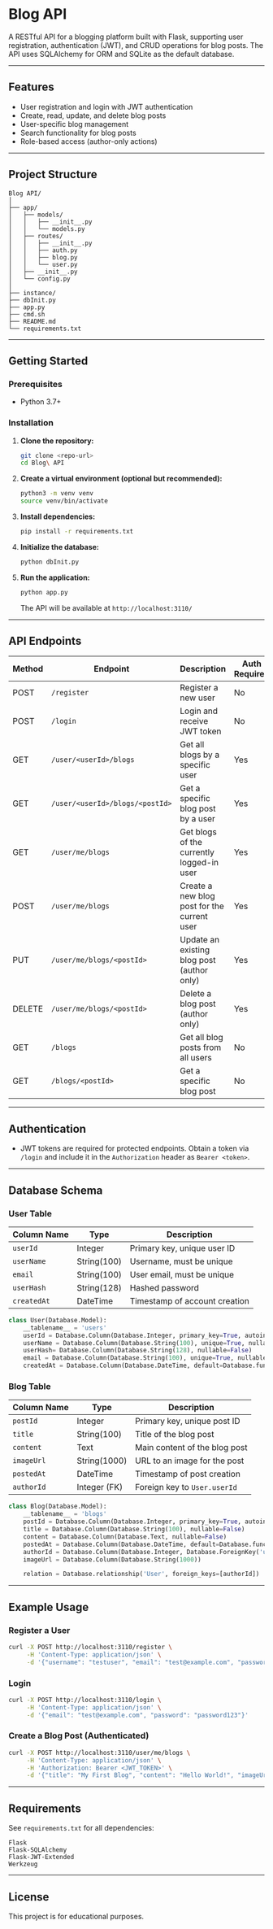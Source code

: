 # Blog API

A RESTful API for a blogging platform built with Flask, supporting user registration, authentication (JWT), and CRUD operations for blog posts. The API uses SQLAlchemy for ORM and SQLite as the default database.

---

## Features
- User registration and login with JWT authentication
- Create, read, update, and delete blog posts
- User-specific blog management
- Search functionality for blog posts
- Role-based access (author-only actions)

---

## Project Structure
```
Blog API/
│
├── app/
│   ├── models/
│   │   ├── __init__.py
│   │   └── models.py
│   ├── routes/
│   │   ├── __init__.py
│   │   ├── auth.py
│   │   ├── blog.py
│   │   └── user.py
│   ├── __init__.py
│   └── config.py
│
├── instance/
├── dbInit.py
├── app.py
├── cmd.sh
├── README.md
└── requirements.txt
```

---

## Getting Started

### Prerequisites
- Python 3.7+

### Installation
1. **Clone the repository:**
   ```bash
   git clone <repo-url>
   cd Blog\ API
   ```
2. **Create a virtual environment (optional but recommended):**
   ```bash
   python3 -m venv venv
   source venv/bin/activate
   ```
3. **Install dependencies:**
   ```bash
   pip install -r requirements.txt
   ```
4. **Initialize the database:**
   ```bash
   python dbInit.py
   ```
5. **Run the application:**
   ```bash
   python app.py
   ```
   The API will be available at `http://localhost:3110/`

---

## API Endpoints

| Method | Endpoint                        | Description                                      | Auth Required |
|--------|---------------------------------|--------------------------------------------------|---------------|
| POST   | `/register`                     | Register a new user                              | No            |
| POST   | `/login`                        | Login and receive JWT token                      | No            |
| GET    | `/user/<userId>/blogs`          | Get all blogs by a specific user                 | Yes           |
| GET    | `/user/<userId>/blogs/<postId>` | Get a specific blog post by a user               | Yes           |
| GET    | `/user/me/blogs`                | Get blogs of the currently logged-in user        | Yes           |
| POST   | `/user/me/blogs`                | Create a new blog post for the current user      | Yes           |
| PUT    | `/user/me/blogs/<postId>`       | Update an existing blog post (author only)       | Yes           |
| DELETE | `/user/me/blogs/<postId>`       | Delete a blog post (author only)                 | Yes           |
| GET    | `/blogs`                        | Get all blog posts from all users                | No            |
| GET    | `/blogs/<postId>`               | Get a specific blog post                         | No            |

---

## Authentication
- JWT tokens are required for protected endpoints. Obtain a token via `/login` and include it in the `Authorization` header as `Bearer <token>`.

---

## Database Schema

### User Table
| Column Name    | Type        | Description                   |
| -------------- |------------|-------------------------------|
| `userId`       | Integer     | Primary key, unique user ID   |
| `userName`     | String(100) | Username, must be unique      |
| `email`        | String(100) | User email, must be unique    |
| `userHash`     | String(128) | Hashed password               |
| `createdAt`    | DateTime    | Timestamp of account creation |

```python
class User(Database.Model):
    __tablename__ = 'users'
    userId = Database.Column(Database.Integer, primary_key=True, autoincrement=True)
    userName = Database.Column(Database.String(100), unique=True, nullable=False)
    userHash= Database.Column(Database.String(128), nullable=False)
    email = Database.Column(Database.String(100), unique=True, nullable=False)
    createdAt = Database.Column(Database.DateTime, default=Database.func.now())
```

### Blog Table
| Column Name | Type         | Description                   |
| ----------- |-------------|-------------------------------|
| `postId`    | Integer      | Primary key, unique post ID   |
| `title`     | String(100)  | Title of the blog post        |
| `content`   | Text         | Main content of the blog post |
| `imageUrl`  | String(1000) | URL to an image for the post  |
| `postedAt`  | DateTime     | Timestamp of post creation    |
| `authorId`  | Integer (FK) | Foreign key to `User.userId`  |

```python
class Blog(Database.Model):
    __tablename__ = 'blogs'
    postId = Database.Column(Database.Integer, primary_key=True, autoincrement=True)
    title = Database.Column(Database.String(100), nullable=False)
    content = Database.Column(Database.Text, nullable=False)
    postedAt = Database.Column(Database.DateTime, default=Database.func.now())
    authorId = Database.Column(Database.Integer, Database.ForeignKey('users.userId'))
    imageUrl = Database.Column(Database.String(1000))

    relation = Database.relationship('User', foreign_keys=[authorId])
```

---

## Example Usage

### Register a User
```bash
curl -X POST http://localhost:3110/register \
     -H 'Content-Type: application/json' \
     -d '{"username": "testuser", "email": "test@example.com", "password": "password123"}'
```

### Login
```bash
curl -X POST http://localhost:3110/login \
     -H 'Content-Type: application/json' \
     -d '{"email": "test@example.com", "password": "password123"}'
```

### Create a Blog Post (Authenticated)
```bash
curl -X POST http://localhost:3110/user/me/blogs \
     -H 'Content-Type: application/json' \
     -H 'Authorization: Bearer <JWT_TOKEN>' \
     -d '{"title": "My First Blog", "content": "Hello World!", "imageUrl": "http://example.com/image.jpg"}'
```

---

## Requirements
See `requirements.txt` for all dependencies:
```
Flask
Flask-SQLAlchemy
Flask-JWT-Extended
Werkzeug
```

---

## License
This project is for educational purposes.
